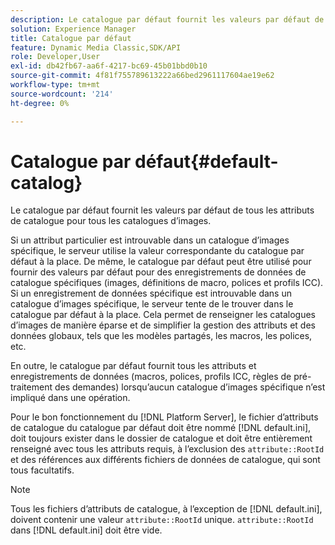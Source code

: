 ```yaml
---
description: Le catalogue par défaut fournit les valeurs par défaut de tous les attributs de catalogue pour tous les catalogues d’images.
solution: Experience Manager
title: Catalogue par défaut
feature: Dynamic Media Classic,SDK/API
role: Developer,User
exl-id: db42fb67-aa6f-4217-bc69-45b01bbd0b10
source-git-commit: 4f81f755789613222a66bed2961117604ae19e62
workflow-type: tm+mt
source-wordcount: '214'
ht-degree: 0%

---
```


# Catalogue par défaut{#default-catalog}

Le catalogue par défaut fournit les valeurs par défaut de tous les attributs de catalogue pour tous les catalogues d’images.

Si un attribut particulier est introuvable dans un catalogue d’images spécifique, le serveur utilise la valeur correspondante du catalogue par défaut à la place. De même, le catalogue par défaut peut être utilisé pour fournir des valeurs par défaut pour des enregistrements de données de catalogue spécifiques (images, définitions de macro, polices et profils ICC). Si un enregistrement de données spécifique est introuvable dans un catalogue d’images spécifique, le serveur tente de le trouver dans le catalogue par défaut à la place. Cela permet de renseigner les catalogues d’images de manière éparse et de simplifier la gestion des attributs et des données globaux, tels que les modèles partagés, les macros, les polices, etc.

En outre, le catalogue par défaut fournit tous les attributs et enregistrements de données (macros, polices, profils ICC, règles de pré-traitement des demandes) lorsqu’aucun catalogue d’images spécifique n’est impliqué dans une opération.

Pour le bon fonctionnement du [!DNL Platform Server], le fichier d’attributs de catalogue du catalogue par défaut doit être nommé [!DNL default.ini], doit toujours exister dans le dossier de catalogue et doit être entièrement renseigné avec tous les attributs requis, à l’exclusion des `attribute::RootId` et des références aux différents fichiers de données de catalogue, qui sont tous facultatifs.

>[!NOTE]
>
>Tous les fichiers d’attributs de catalogue, à l’exception de [!DNL default.ini], doivent contenir une valeur `attribute::RootId` unique. `attribute::RootId` dans [!DNL default.ini] doit être vide.
